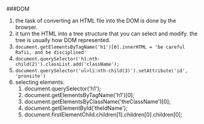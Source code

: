 ###DOM
1. the task of converting an HTML file into the DOM is done by the browser.
2. it turn the HTML into a tree structure that you can select and modify. the tree is usually how DOM represented.
3. `document.getElementsByTagName('h1')[0].innerHTML = 'be careful Rafii, and be disciplined'`
4. `document.querySelector('h1:nth-child(2)').classList.add('className');`
5. `document.querySelector('ul>li:nth-child(3)').setAttribute('id', 'pronsite')`
6. selecting elements:
    1. document.querySelector('h1');
    2. document.getElementsByTagName('h1')[0];
    3. document.getElementsByClassName('theClassName')[0];
    4. document.getElementById('theIdName');
    5. document.firstElementChild.children[1].children[0].children[0];
